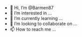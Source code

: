 - 👋 Hi, I’m @Barmen87
- 👀 I’m interested in ...
- 🌱 I’m currently learning ...
- 💞️ I’m looking to collaborate on ...
- 📫 How to reach me ...

<!---
Barmen87/Barmen87 is a ✨ special ✨ repository because its `README.md` (this file) appears on your GitHub profile.
You can click the Preview link to take a look 
./fluxion
